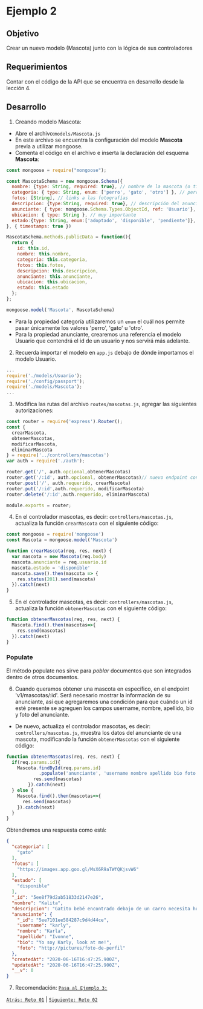 # Ejemplo 2

## Objetivo

Crear un nuevo modelo (Mascota) junto con la lógica de sus controladores

## Requerimientos

Contar con el código de la API que se encuentra en desarrollo desde la lección 4.

## Desarrollo

1. Creando modelo Mascota:

- Abre el archivo:`models/Mascota.js` 
- En este archivo se encuentra la configuración del modelo <b>Mascota</b> previa a utilizar mongoose.
- Comenta el código en el archivo e inserta la declaración del esquema <b>Mascota</b>: 

```jsx
const mongoose = require("mongoose");

const MascotaSchema = new mongoose.Schema({
  nombre: {type: String, required: true}, // nombre de la mascota (o titulo del anuncio)
  categoria: { type: String, enum: ['perro', 'gato', 'otro'] }, // perro | gato | otro
  fotos: [String], // links a las fotografías
  descripcion: {type:String, required: true}, // descripción del anuncio
  anunciante: { type: mongoose.Schema.Types.ObjectId, ref: 'Usuario'}, // contacto con la persona que anuncia al animalito
  ubicacion: { type: String }, // muy importante
  estado:{type: String, enum:['adoptado', 'disponible', 'pendiente']},
}, { timestamps: true })

MascotaSchema.methods.publicData = function(){
  return {
    id: this.id,
    nombre: this.nombre,
    categoria: this.categoria,
    fotos: this.fotos,
    descripcion: this.descripcion,
    anunciante: this.anunciante,
    ubicacion: this.ubicacion,
    estado: this.estado
  };
};

mongoose.model('Mascota', MascotaSchema)
```

- Para la propiedad categoría utilizaremos un `enum` el cuál nos permite pasar únicamente los valores 'perro', 'gato' u 'otro'.
- Para la propiedad anunciante, crearemos una referencia el modelo Usuario que contendrá el id de un usuario y nos servirá más adelante.

2. Recuerda importar el modelo en `app.js` debajo de dónde importamos el modelo Usuario.


```jsx
...
require('./models/Usuario');
require('./config/passport');
require('./models/Mascota');
...
```

3. Modifica las rutas del archivo `routes/mascotas.js`,  agregar las siguientes autorizaciones:
```jsx
const router = require('express').Router();
const {
  crearMascota,
  obtenerMascotas,
  modificarMascota,
  eliminarMascota
} = require('../controllers/mascotas')
var auth = require('./auth');

router.get('/', auth.opcional,obtenerMascotas)
router.get('/:id', auth.opcional, obtenerMascotas)// nuevo endpoint con todos los detalles de mascota
router.post('/', auth.requerido, crearMascota)
router.put('/:id',auth.requerido, modificarMascota)
router.delete('/:id',auth.requerido, eliminarMascota)

module.exports = router;
```

4. En el controlador mascotas, es decir: `controllers/mascotas.js`, actualiza la función `crearMascota` con el siguiente código:

```jsx
const mongoose = require('mongoose')
const Mascota = mongoose.model('Mascota')

function crearMascota(req, res, next) {
  var mascota = new Mascota(req.body)
  mascota.anunciante = req.usuario.id
  mascota.estado = 'disponible'
  mascota.save().then(mascota => {
    res.status(201).send(mascota)
  }).catch(next)
}

```

5. En el controlador mascotas, es decir: `controllers/mascotas.js`, actualiza la función `obtenerMascotas` con el siguiente código:

```jsx
function obtenerMascotas(req, res, next) {
  Mascota.find().then(mascotas=>{
    res.send(mascotas)
  }).catch(next)
}
```

### Populate

El método populate nos sirve para *poblar* documentos que son integrados dentro de otros documentos.

6. Cuando queramos obtener una mascota en específico, en el endpoint 'v1/mascotas/:id'. Será necesario mostrar la información de su anunciante, así que agregaremos una condición para que cuándo un id esté presente se agreguen los campos username, nombre, apellido, bio y foto del anunciante.

- De nuevo, actualiza el controlador mascotas, es decir: `controllers/mascotas.js`, muestra los datos del anunciante de una mascota, modificando la función `obtenerMascotas` con el siguiente código:

```jsx
function obtenerMascotas(req, res, next) {
  if(req.params.id){
    Mascota.findById(req.params.id)
			.populate('anunciante', 'username nombre apellido bio foto').then(mascotas => {
	      res.send(mascotas)
	    }).catch(next)
  } else {
    Mascota.find().then(mascotas=>{
      res.send(mascotas)
    }).catch(next)
  }
}
```

Obtendremos una respuesta como está:

```json
{
  "categoria": [
    "gato"
  ],
  "fotos": [
    "https://images.app.goo.gl/MsX6R9aTWfQKjsvW6"
  ],
  "estado": [
    "disponible"
  ],
  "_id": "5ee8f79d2ab51833d2147e26",
  "nombre": "Kalita",
  "descripcion": "Gatito bebé encontrado debajo de un carro necesita hogar",
  "anunciante": {
    "_id": "5ee7101ee584287c9d4d44ce",
    "username": "karly",
    "nombre": "Karla",
    "apellido": "Ivonne",
    "bio": "Yo soy Karly, look at me!",
    "foto": "http://pictures/foto-de-perfil"
  },
  "createdAt": "2020-06-16T16:47:25.900Z",
  "updatedAt": "2020-06-16T16:47:25.900Z",
  "__v": 0
}
```
7. Recomendación: [`Pasa al Ejemplo 3:`](https://github.com/beduExpert/A2-Backend-Fundamentals-2020/tree/master/Sesion-07/Ejemplo-03)

[`Atrás: Reto 01`](https://github.com/beduExpert/A2-Backend-Fundamentals-2020/tree/master/Sesion-07/Ejemplo-03) | [`Siguiente: Reto 02`](https://github.com/beduExpert/A2-Backend-Fundamentals-2020/tree/master/Sesion-07/Reto-02)
